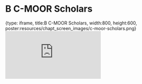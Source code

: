 # B C-MOOR Scholars
 
{type: iframe, title:B C-MOOR Scholars, width:800, height:600, poster:resources/chapt_screen_images/c-moor-scholars.png}
![](http://science.c-moor.org/miniCURE-RNA-seq/c-moor-scholars.html)
 

 
